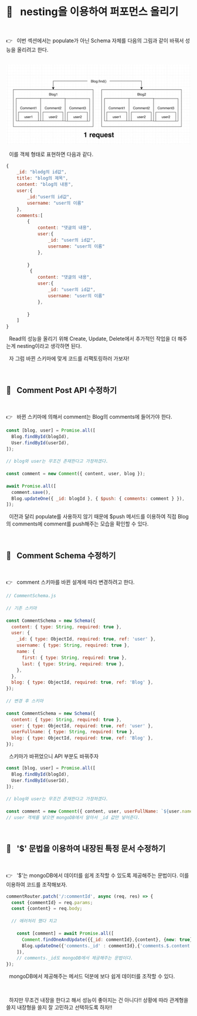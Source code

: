 <br>

# 📌 &nbsp; nesting을 이용하여 퍼포먼스 올리기

<br>

👉 &nbsp; 이번 섹션에서는 populate가 아닌 Schema 자체를 다음의 그림과 같이 바꿔서 성능을 올리려고 한다.

<br>

<img alt="디비 스키마" src="./images/db_schema.png">

<br>

&nbsp; 이를 객체 형태로 표현하면 다음과 같다.

```js
{
    _id: "blodg의 id값",
    title: "blog의 제목",
    content: "blog의 내용",
    user:{
        _id:"user의 id값",
        username: "user의 이름"
    },
    comments:[
        {
            content: "댓글의 내용",
            user:{
                _id: "user의 id값",
                username: "user의 이름"
            },

        }
         {
            content: "댓글의 내용",
            user:{
                _id: "user의 id값",
                username: "user의 이름"
            },

        }
    ]
}

```

&nbsp; Read의 성능을 올리기 위해 Create, Update, Delete에서 추가적인 작업을 더 해주는게 nesting이라고 생각하면 된다.

&nbsp; 자 그럼 바뀐 스키마에 맞게 코드를 리팩토링하러 가보자!

<br>

## 🔎 &nbsp; Comment Post API 수정하기

<br>

👉 &nbsp; 바뀐 스키마에 의해서 comment는 Blog의 comments에 들어가야 한다.

```js
const [blog, user] = Promise.all([
  Blog.findById(blogId),
  User.findById(userId),
]);

// blog와 user는 무조건 존재한다고 가정하겠다.

const comment = new Comment({ content, user, blog });

await Promise.all([
  comment.save(),
  Blog.updateOne({ _id: blogId }, { $push: { comments: comment } }),
]);
```

&nbsp; 이전과 달리 populate를 사용하지 않기 때문에 $push 메서드를 이용하여 직접 Blog의 comments에 comment를 push해주는 모습을 확인할 수 있다.

<br>

## 🔎 &nbsp; Comment Schema 수정하기

<br>

👉 &nbsp; comment 스키마를 바뀐 설계에 따라 변경하려고 한다.

```js
// CommentSchema.js

// 기존 스키마

const CommentSchema = new Schema({
  content: { type: String, required: true },
  user: {
    _id: { type: ObjectId, required: true, ref: 'user' },
    username: { type: String, required: true },
    name: {
      first: { type: String, required: true },
      last: { type: String, required: true },
    },
  },
  blog: { type: ObjectId, required: true, ref: 'Blog' },
});

// 변경 후 스키마

const CommentSchema = new Schema({
  content: { type: String, required: true },
  user: { type: ObjectId, required: true, ref: 'user' },
  userFullname: { type: String, required: true },
  blog: { type: ObjectId, required: true, ref: 'Blog' },
});
```

&nbsp; 스키마가 바뀌었으니 API 부분도 바꿔주자

```js
const [blog, user] = Promise.all([
  Blog.findById(blogId),
  User.findById(userId),
]);

// blog와 user는 무조건 존재한다고 가정하겠다.

const comment = new Comment({ content, user, userFullName: `${user.name.first} ${user.name.last}` blog });
// user 객체를 넣으면 mongoDB에서 알아서 _id 값만 넣어준다.

```

<br>

## 🔎 &nbsp; '$' 문법을 이용하여 내장된 특정 문서 수정하기

<br>

👉 &nbsp; '$'는 mongoDB에서 데이터를 쉽게 조작할 수 있도록 제공해주는 문법이다. 이를 이용하여 코드를 조작해보자.

```js
commentRouter.patch('/:commentId', async (req, res) => {
  const {commentId} = req.params;
  const {content} = req.body;

  // 에러처리 했다 치고

    const [comment] = await Promise.all([
      Comment.findOneAndUpdate({{_id: commentId},{content}, {new: true}}),
      Blog.updateOne({'comments._id' : commentId},{'comments.$.content': content})
    ]),
    // comments._id도 mongoDB에서 제공해주는 문법이다.
});

```

&nbsp; mongoDB에서 제공해주는 메서드 덕분에 보다 쉽게 데이터를 조작할 수 있다.

<br>

&nbsp; 하지만 무조건 내장을 한다고 해서 성능이 좋아지는 건 아니다!! 상황에 따라 관계형을 쓸지 내장형을 쓸지 잘 고민하고 선택하도록 하자!!
